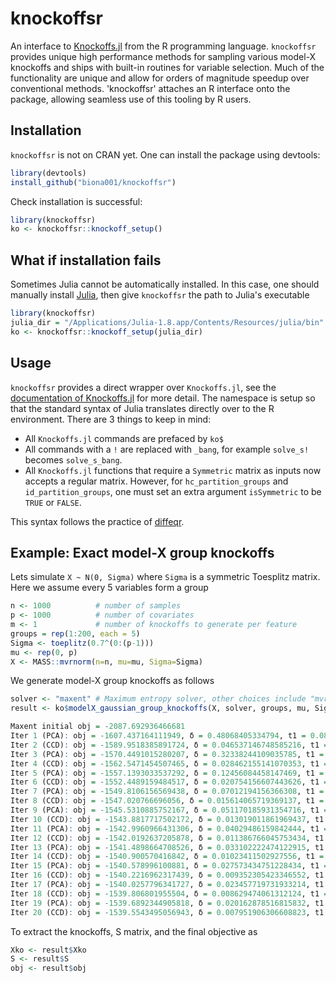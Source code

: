# knockoffsr

An interface to [Knockoffs.jl](https://github.com/biona001/Knockoffs.jl) from the R programming language. `knockoffsr` provides unique high performance methods for sampling various model-X knockoffs and ships with built-in routines for variable selection. Much of the functionality are unique and allow for orders of magnitude speedup over conventional methods. 'knockoffsr' attaches an R interface onto the package, allowing seamless use of this tooling by R users. 

## Installation

`knockoffsr` is not on CRAN yet. One can install the package using devtools:
```R
library(devtools)
install_github("biona001/knockoffsr")
```
Check installation is successful:
```R
library(knockoffsr)
ko <- knockoffsr::knockoff_setup()
```

## What if installation fails

Sometimes Julia cannot be automatically installed. In this case, one should manually install [Julia](https://julialang.org/downloads/), then give `knockoffsr` the path to Julia's executable
```R
library(knockoffsr)
julia_dir = "/Applications/Julia-1.8.app/Contents/Resources/julia/bin" # path to Julia executable
ko <- knockoffsr::knockoff_setup(julia_dir)
```

## Usage

`knockoffsr` provides a direct wrapper over `Knockoffs.jl`, see the [documentation of Knockoffs.jl](https://biona001.github.io/Knockoffs.jl/dev/) for more detail. The namespace is setup so that the standard syntax of Julia translates directly over to the R environment. There are 3 things to keep in mind:

+ All `Knockoffs.jl` commands are prefaced by `ko$`
+ All commands with a `!` are replaced with `_bang`, for example `solve_s!` becomes `solve_s_bang`.
+ All `Knockoffs.jl` functions that require a `Symmetric` matrix as inputs now accepts a regular matrix. However, for `hc_partition_groups` and `id_partition_groups`, one must set an extra argument `isSymmetric` to be `TRUE` or `FALSE`.

This syntax follows the practice of [diffeqr](https://github.com/SciML/diffeqr/tree/master).

## Example: Exact model-X group knockoffs

Lets simulate `X ~ N(0, Sigma)` where `Sigma` is a symmetric Toesplitz matrix. Here we assume every 5 variables form a group
```R
n <- 1000          # number of samples
p <- 1000          # number of covariates
m <- 1             # number of knockoffs to generate per feature
groups = rep(1:200, each = 5)
Sigma <- toeplitz(0.7^(0:(p-1)))
mu <- rep(0, p)
X <- MASS::mvrnorm(n=n, mu=mu, Sigma=Sigma)
```
We generate model-X group knockoffs as follows
```R
solver <- "maxent" # Maximum entropy solver, other choices include "mvr", "sdp", "equi"
result <- ko$modelX_gaussian_group_knockoffs(X, solver, groups, mu, Sigma, verbose=TRUE)

Maxent initial obj = -2087.692936466681
Iter 1 (PCA): obj = -1607.437164111949, δ = 0.48068405334794, t1 = 0.08, t2 = 0.51
Iter 2 (CCD): obj = -1589.9518385891724, δ = 0.046537146748585216, t1 = 0.2, t2 = 1.72, t3 = 0.0
Iter 3 (PCA): obj = -1570.4491015280207, δ = 0.32338244109035785, t1 = 0.27, t2 = 2.23
Iter 4 (CCD): obj = -1562.5471454507465, δ = 0.028462155141070353, t1 = 0.39, t2 = 3.4, t3 = 0.0
Iter 5 (PCA): obj = -1557.1393033537292, δ = 0.12456084458147469, t1 = 0.52, t2 = 3.9
Iter 6 (CCD): obj = -1552.4489159484517, δ = 0.020754156607443626, t1 = 0.63, t2 = 5.08, t3 = 0.0
Iter 7 (PCA): obj = -1549.8106156569438, δ = 0.07012194156366308, t1 = 0.7, t2 = 5.59
Iter 8 (CCD): obj = -1547.020766696056, δ = 0.015614065719369137, t1 = 0.81, t2 = 6.71, t3 = 0.01
Iter 9 (PCA): obj = -1545.5310885752167, δ = 0.051170185931354716, t1 = 0.87, t2 = 7.22
Iter 10 (CCD): obj = -1543.8817717502172, δ = 0.013019011861969437, t1 = 0.98, t2 = 8.35, t3 = 0.01
Iter 11 (PCA): obj = -1542.9960966431306, δ = 0.04029486159842444, t1 = 1.04, t2 = 8.86
Iter 12 (CCD): obj = -1542.0192637205878, δ = 0.011386766045753434, t1 = 1.15, t2 = 10.0, t3 = 0.01
Iter 13 (PCA): obj = -1541.4898664708526, δ = 0.033102222474122915, t1 = 1.21, t2 = 10.51
Iter 14 (CCD): obj = -1540.900570416842, δ = 0.01023411502927556, t1 = 1.31, t2 = 11.64, t3 = 0.01
Iter 15 (PCA): obj = -1540.578996100881, δ = 0.027573434751228434, t1 = 1.39, t2 = 12.14
Iter 16 (CCD): obj = -1540.2216962317439, δ = 0.009352305423346552, t1 = 1.49, t2 = 13.26, t3 = 0.01
Iter 17 (PCA): obj = -1540.0257796341727, δ = 0.023457719731933214, t1 = 1.55, t2 = 13.76
Iter 18 (CCD): obj = -1539.806801955504, δ = 0.008629474061312124, t1 = 1.65, t2 = 14.89, t3 = 0.01
Iter 19 (PCA): obj = -1539.6892344905818, δ = 0.020162878516815832, t1 = 1.71, t2 = 15.39
Iter 20 (CCD): obj = -1539.5543495056943, δ = 0.007951906306608823, t1 = 1.81, t2 = 16.53, t3 = 0.02
```
To extract the knockoffs, S matrix, and the final objective as
```R
Xko <- result$Xko
S <- result$S
obj <- result$obj
```
